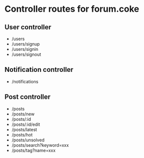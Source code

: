 # Controller routes for forum.coke

## User controller
- /users
- /users/signup
- /users/signin
- /users/signout

## Notification controller
- /notifications

## Post controller
- /posts
- /posts/new
- /posts/:id
- /posts/:id/edit
- /posts/latest
- /posts/hot
- /posts/unsolved
- /posts/search?keyword=xxx
- /posts/tag?name=xxx
